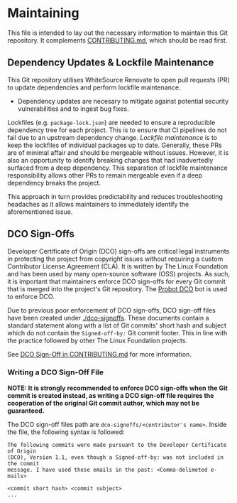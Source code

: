 # Maintaining

This file is intended to lay out the necessary information to maintain this Git
repository. It complements [CONTRIBUTING.md](./CONTRIBUTING.md), which should be
read first.

## Dependency Updates & Lockfile Maintenance

This Git repository utilises WhiteSource Renovate to open pull requests (PR) to
update dependencies and perform lockfile maintenance.

- Dependency updates are necesary to mitigate against potential security
  vulnerabilities and to ingest bug fixes.

Lockfiles (e.g. `package-lock.json`) are needed to ensure a reproducible
dependency tree for each project. This is to ensure that CI pipelines do not
fail due to an upstream dependency change. _Lockfile maintenance_ is to keep the
lockfiles of individual packages up to date. Generally, these PRs are of minimal
affair and should be mergeable without issues. However, it is also an
opportunity to identify breaking changes that had inadvertedly surfaced from a
deep dependency. This separation of lockfile maintenance responsibility allows
other PRs to remain mergeable even if a deep dependency breaks the project.

This approach in turn provides predictability and reduces troubleshooting
headaches as it allows maintainers to immediately identify the aforementioned
issue.

## DCO Sign-Offs

Developer Certificate of Origin (DCO) sign-offs are critical legal instruments
in protecting the project from copyright issues without requiring a custom
Contributor License Agreement (CLA). It is written by The Linux Foundation and
has been used by many open-source software (OSS) projects. As such, it is
important that maintainers enforce DCO sign-offs for every Git commit that is
merged into the project's Git repository. The
[Probot DCO](https://probot.github.io/apps/dco/) bot is used to enforce DCO.

Due to previous poor enforcement of DCO sign-offs, DCO sign-off files have been
created under [./dco-signoffs](./dco-signoffs/). These documents contain a
standard statement along with a list of Git commits' short hash and subject
which do not contain the `Signed-off-by:` Git commit footer. This in line with
the practice followed by other The Linux Foundation projects.

See [DCO Sign-Off in CONTRIBUTING.md](./CONTRIBUTING.md#dco-sign-off) for more
information.

### Writing a DCO Sign-Off File

**NOTE: It is strongly recommended to enforce DCO sign-offs when the Git commit
is created instead, as writing a DCO sign-off file requires the cooperation of
the original Git commit author, which may not be guaranteed.**

The DCO sign-off files path are `dco-signoffs/<contributor's name>`. Inside the
file, the following syntax is followed:

```
The following commits were made pursuant to the Developer Certificate of Origin
(DCO), Version 1.1, even though a Signed-off-by: was not included in the commit
message. I have used these emails in the past: <Comma-delimeted e-mails>

<commit short hash> <commit subject>
...
```
